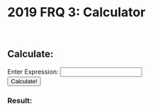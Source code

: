 # 2019 FRQ 3: Calculator

<script>

function calculate(){
    var expression = document.getElementById("expression").value;

    var str_url_expression = "https://csa.rebeccaaa.tk/api/calculator/calculate/" + expression;
    console.log(str_url_expression)

    fetch(str_url_expression)
    // response is a RESTful "promise" on any successful fetch
    .then(response => {
      // check for response errors
    if (response.status !== 200) {
        error('GET API/Fetch Response Failure: ' + response.status);
        return;
    }
    
    // valid response will have JSON data
    response.json().then(data => {
        console.log(data);
        document.getElementById("calculated_result").innerHTML = data;
    })
})

}

</script>

<br>
<h2>Calculate: </h2>
<label for="expression">Enter Expression: </label>
<input type="text" id="expression" name="expression" >
<br>
<button onclick="calculate()">Calculate!</button> 
<br>
<h3 id="calculated_result">Result: </h3>
<br>
<br>

